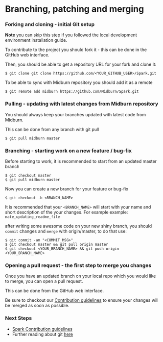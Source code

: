 # Branching, patching and merging

### Forking and cloning - initial Git setup

**Note** you can skip this step if you followed the local development environment installation guide.

To contribute to the project you should fork it - this can be done in the GitHub web interface.

Then, you should be able to get a repository URL for your fork and clone it:

```
$ git clone git clone https://github.com/<YOUR_GITHUB_USER>/Spark.git
```

To be able to sync with Midburn repository you should add it as a remote

```
$ git remote add midburn https://github.com/Midburn/Spark.git
```

### Pulling - updating with latest changes from Midburn repository

You should always keep your branches updated with latest code from Midburn.

This can be done from any branch with git pull

```
$ git pull midburn master
```

### Branching - starting work on a new feature / bug-fix

Before starting to work, it is recommended to start from an updated master branch

```
$ git checkout master
$ git pull midburn master
```

Now you can create a new branch for your feature or bug-fix

```
$ git checkout -b <BRANCH_NAME>
```

It is recommended that your `<BRANCH_NAME>` will start with your name and short description of the your changes. For example example: `nate_updating_readme_file`

after writing some awesome code on your new shiny branch, you should `commit` changes and `merge` with origin/master, to do that use:


```
$ git commit -am "<COMMIT_MSG>"
$ git checkout master && git pull origin master
$ git checkout <YOUR_BRANCH_NAME> && git push origin <YOUR_BRANCH_NAME>
```

### Opening a pull request - the first step to merge you changes

Once you have an updated branch on your local repo which you would like to merge, you can open a pull request.

This can be done from the GitHub web interface.

Be sure to checkout our [Contribution guidelines](/CONTRIBUTING.md) to ensure your changes will be merged as soon as possible.

### Next Steps

* [Spark Contribution guidelines](/CONTRIBUTING.md)
* Further reading about git [here](http://rogerdudler.github.io/git-guide/)
